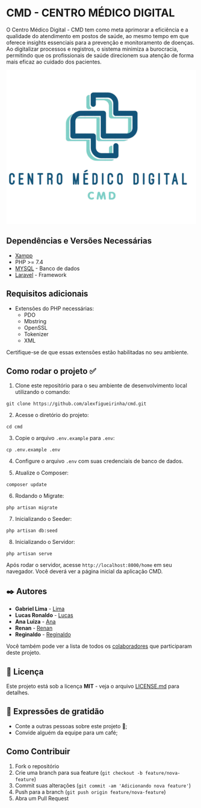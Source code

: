 # CMD - CENTRO MÉDICO DIGITAL

O Centro Médico Digital - CMD tem como meta aprimorar a eficiência e a qualidade do atendimento em postos de saúde, ao mesmo tempo em que oferece insights essenciais para a prevenção e monitoramento de doenças. Ao digitalizar processos e registros, o sistema minimiza a burocracia, permitindo que os profissionais de saúde direcionem sua atenção de forma mais eficaz ao cuidado dos pacientes.

![CMD](./assets//1-removebg-preview.png)

## Dependências e Versões Necessárias
* [Xampp](https://www.apachefriends.org/pt_br/download.html)
* PHP >= 7.4
* [MYSQL](https://dev.mysql.com/doc/) - Banco de dados
* [Laravel](https://laravel.com/) - Framework

## Requisitos adicionais

* Extensões do PHP necessárias:
  * PDO
  * Mbstring
  * OpenSSL
  * Tokenizer
  * XML

Certifique-se de que essas extensões estão habilitadas no seu ambiente.

## Como rodar o projeto ✅
1. Clone este repositório para o seu ambiente de desenvolvimento local utilizando o comando:
```
git clone https://github.com/alexfigueirinha/cmd.git
```

2. Acesse o diretório do projeto:
```
cd cmd
```

3. Copie o arquivo `.env.example` para `.env`:
```
cp .env.example .env
```

4. Configure o arquivo `.env` com suas credenciais de banco de dados.
   
5. Atualize o Composer:
```
composer update
```

6. Rodando o Migrate:
```
php artisan migrate
```

7. Inicializando o Seeder:
```
php artisan db:seed
```

8. Inicializando o Servidor:
```
php artisan serve
```

Após rodar o servidor, acesse `http://localhost:8000/home` em seu navegador. Você deverá ver a página inicial da aplicação CMD.

## ✒️ Autores

* **Gabriel Lima** - [Lima](https://github.com/gp0987gp)
* **Lucas Ronaldo** - [Lucas](https://github.com/LucasRonaldo)
* **Ana Luiza** - [Ana](https://github.com/Analuuuiza)
* **Renan** - [Renan](https://github.com/renanbno)
* **Reginaldo** - [Reginaldo](https://github.com/Regisjr246)

Você também pode ver a lista de todos os [colaboradores](https://github.com/gp0987gp) que participaram deste projeto.

## 📄 Licença

Este projeto está sob a licença **MIT** - veja o arquivo [LICENSE.md](./LICENSE.md) para detalhes.

## 🎁 Expressões de gratidão

* Conte a outras pessoas sobre este projeto 📢;
* Convide alguém da equipe para um café;

## Como Contribuir

1. Fork o repositório
2. Crie uma branch para sua feature (`git checkout -b feature/nova-feature`)
3. Commit suas alterações (`git commit -am 'Adicionando nova feature'`)
4. Push para a branch (`git push origin feature/nova-feature`)
5. Abra um Pull Request
